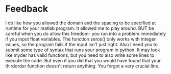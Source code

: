 # Feedback
I do like how you allowed the domain and the spacing to be specified at runtime for your matlab program. It allowed me to play around. BUT be careful when you do allow this freedom- you run into a problem immediately if you input float variables. The function zeros() only works with integer values, so the program fails if the input isn't just right. 
Also I need you to submit some type of syntax that runs your program in python. It may look like myder has valid functions, but you need to also write some lines to execute the code. But even if you did that you would have found that your thirdorder function doesn't return anything. You forgot a very crucial line.
